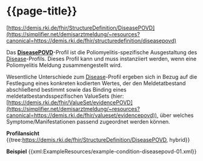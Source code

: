# {{page-title}}
[https://demis.rki.de/fhir/StructureDefinition/DiseasePOVD](https://simplifier.net/demisarztmeldung/~resources?canonical=https://demis.rki.de/fhir/structuredefinition/diseasepovd)

Das **[DiseasePOVD]((https://simplifier.net/demisarztmeldung/~resources?canonical=https://demis.rki.de/fhir/structuredefinition/diseasepovd))**-Profil ist die Poliomyelitis-spezifische Ausgestaltung des [Disease](https://simplifier.net/demisarztmeldung/~resources?canonical=https://demis.rki.de/fhir/structuredefinition/disease)-Profils. Dieses Profil kann und muss instanziiert werden, wenn eine Poliomyelitis Meldung zusammengestellt wird.

Wesentliche Unterschiede zum [Disease](https://simplifier.net/demisarztmeldung/~resources?canonical=https://demis.rki.de/fhir/structuredefinition/disease)-Profil ergeben sich in Bezug auf die Festlegung eines konkreten kodierten Wertes, der den Meldetatbestand abschließend bestimmt sowie das Binding eines meldetatbestandsspezifischen ValueSets (hier: [https://demis.rki.de/fhir/ValueSet/evidencePOVD](https://simplifier.net/demisarztmeldung/~resources?canonical=https://demis.rki.de/fhir/valueset/evidencepovd)), über welches Symptome/Manifestationen passend zugeordnet werden können.

**Profilansicht**
{{tree:https://demis.rki.de/fhir/StructureDefinition/DiseasePOVD, hybrid}}

**Beispiel**
{{xml:ExampleResources/example-condition-diseasepovd-01.xml}}
